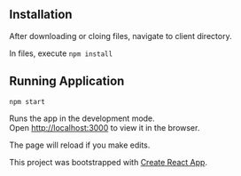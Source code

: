 ## Installation

After downloading or cloing files, navigate to client directory. 

In files, execute `npm install`

## Running Application

`npm start`

Runs the app in the development mode.<br />
Open [http://localhost:3000](http://localhost:3000) to view it in the browser.

The page will reload if you make edits.<br />

This project was bootstrapped with [Create React App](https://github.com/facebook/create-react-app).
